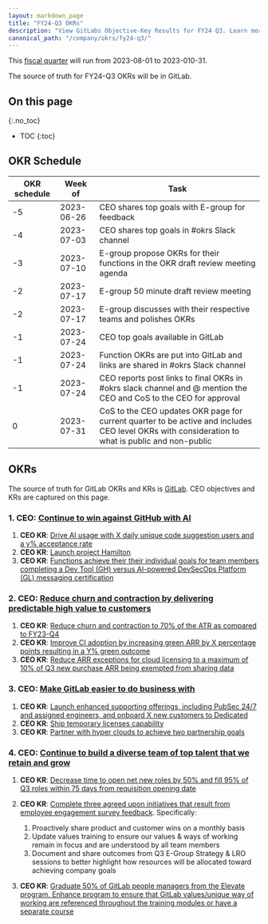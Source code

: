 ```yaml
---
layout: markdown_page
title: "FY24-Q3 OKRs"
description: "View GitLabs Objective-Key Results for FY24 Q3. Learn more here!"
canonical_path: "/company/okrs/fy24-q3/"
---
```


This [fiscal quarter](/handbook/finance/#fiscal-year) will run from 2023-08-01 to 2023-010-31.

The source of truth for FY24-Q3 OKRs will be in GitLab.

## On this page
{:.no_toc}

- TOC
{:toc}

## OKR Schedule

| OKR schedule | Week of | Task |
| ------ | ------ | ------ |
| -5 | 2023-06-26 | CEO shares top goals with E-group for feedback |
| -4 | 2023-07-03 | CEO shares top goals in #okrs Slack channel |
| -3 | 2023-07-10 | E-group propose OKRs for their functions in the OKR draft review meeting agenda |
| -2 | 2023-07-17 | E-group 50 minute draft review meeting | 
| -2 | 2023-07-17 | E-group discusses with their respective teams and polishes OKRs |
| -1 | 2023-07-24 | CEO top goals available in GitLab | 
| -1 | 2023-07-24 | Function OKRs are put into GitLab and links are shared in #okrs Slack channel |
| -1 | 2023-07-24 | CEO reports post links to final OKRs in #okrs slack channel and @ mention the CEO and CoS to the CEO for approval |
| 0  | 2023-07-31 | CoS to the CEO updates OKR page for current quarter to be active and includes CEO level OKRs with consideration to what is public and non-public |


## OKRs

The source of truth for GitLab OKRs and KRs is [GitLab](https://gitlab.com/gitlab-com/gitlab-OKRs/-/issues/?sort=created_date&state=opened&type%5B%5D=key_result&label_name%5B%5D=CEO%20OKR&first_page_size=20). CEO objectives and KRs are captured on this page. 

### 1. CEO: [Continue to win against GitHub with AI](https://gitlab.com/gitlab-com/gitlab-OKRs/-/work_items/3724)
1. **CEO KR**: [Drive AI usage with X daily unique code suggestion users and a y% acceptance rate](https://gitlab.com/gitlab-com/gitlab-OKRs/-/work_items/3728)
1. **CEO KR**: [Launch project Hamilton](https://gitlab.com/gitlab-com/gitlab-OKRs/-/work_items/3729)
1. **CEO KR**: [Functions achieve their their individual goals for team members completing a Dev Tool (GH) versus AI-powered DevSecOps Platform (GL) messaging certification](https://gitlab.com/gitlab-com/gitlab-OKRs/-/work_items/3730)

### 2. CEO: [Reduce churn and contraction by delivering predictable high value to customers](https://gitlab.com/gitlab-com/gitlab-OKRs/-/work_items/3725)
1. **CEO KR**: [Reduce churn and contraction to 70% of the ATR as compared to FY23-Q4](https://gitlab.com/gitlab-com/gitlab-OKRs/-/work_items/3731)
1. **CEO KR**: [Improve CI adoption by increasing green ARR by X percentage points resulting in a Y% green outcome](https://gitlab.com/gitlab-com/gitlab-OKRs/-/work_items/3732)
1. **CEO KR**: [Reduce ARR exceptions for cloud licensing to a maximum of 10% of Q3 new purchase ARR being exempted from sharing data](https://gitlab.com/gitlab-com/gitlab-OKRs/-/work_items/3733)

### 3. CEO: [Make GitLab easier to do business with](https://gitlab.com/gitlab-com/gitlab-OKRs/-/work_items/3726)
1. **CEO KR**: [Launch enhanced supporting offerings, including PubSec 24/7 and assigned engineers, and onboard X new customers to Dedicated](https://gitlab.com/gitlab-com/gitlab-OKRs/-/work_items/3734)
1. **CEO KR**: [Ship temporary licenses capability](https://gitlab.com/gitlab-com/gitlab-OKRs/-/work_items/3735)
1. **CEO KR**: [Partner with hyper clouds to achieve two partnership goals](https://gitlab.com/gitlab-com/gitlab-OKRs/-/work_items/3736)

### 4. CEO: [Continue to build a diverse team of top talent that we retain and grow](https://gitlab.com/gitlab-com/gitlab-OKRs/-/work_items/3727)
1. **CEO KR**: [Decrease time to open net new roles by 50% and fill 95% of Q3 roles within 75 days from requisition opening date](https://gitlab.com/gitlab-com/gitlab-OKRs/-/work_items/3737)
1. **CEO KR**: [Complete three agreed upon initiatives that result from employee engagement survey feedback](https://gitlab.com/gitlab-com/gitlab-OKRs/-/work_items/3738). Specifically:
     1. Proactively share product and customer wins on a monthly basis
     1. Update values training to ensure our values & ways of working remain in focus and are understood by all team members
     1. Document and share outcomes from Q3 E-Group Strategy & LRO sessions to better highlight how resources will be allocated toward achieving company goals
     
1. **CEO KR**: [Graduate 50% of GitLab people managers from the Elevate program. Enhance program to ensure that GitLab values/unique way of working are referenced throughout the training modules or have a separate course](https://gitlab.com/gitlab-com/gitlab-OKRs/-/work_items/3739)


